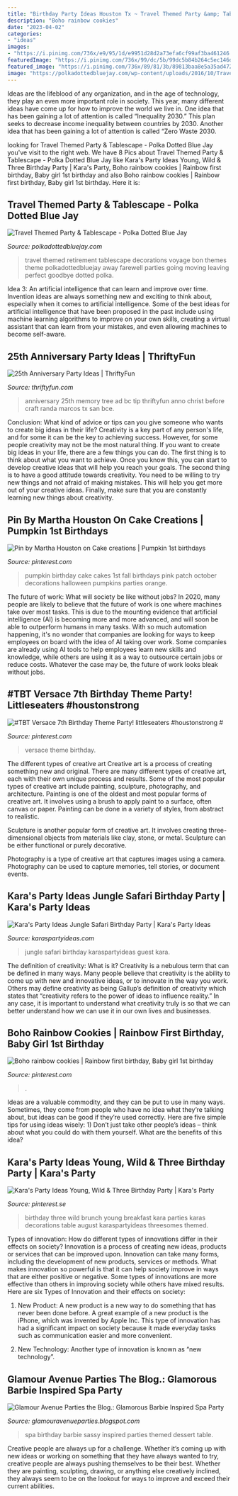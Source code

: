 ```yaml
---
title: "Birthday Party Ideas Houston Tx ~ Travel Themed Party &amp; Tablescape"
description: "Boho rainbow cookies"
date: "2023-04-02"
categories:
- "ideas"
images:
- "https://i.pinimg.com/736x/e9/95/1d/e9951d28d2a73efa6cf99af3ba461246.jpg"
featuredImage: "https://i.pinimg.com/736x/99/dc/5b/99dc5b84b264c5ec146dfbd8344d9a85--pumpkin-birthday-cakes-pumpkin-st-birthdays.jpg"
featured_image: "https://i.pinimg.com/736x/89/81/3b/89813baa8e5a35ad472257442e427d07.jpg"
image: "https://polkadottedbluejay.com/wp-content/uploads/2016/10/Travel-Themed-Party-and-Tablescape.jpg"
---
```



Ideas are the lifeblood of any organization, and in the age of technology, they play an even more important role in society. This year, many different ideas have come up for how to improve the world we live in. One idea that has been gaining a lot of attention is called “Inequality 2030.” This plan seeks to decrease income inequality between countries by 2030. Another idea that has been gaining a lot of attention is called “Zero Waste 2030.

	

		
looking for Travel Themed Party &amp; Tablescape - Polka Dotted Blue Jay you've visit to the right web. We have 8 Pics about Travel Themed Party &amp; Tablescape - Polka Dotted Blue Jay like Kara&#039;s Party Ideas Young, Wild &amp; Three Birthday Party | Kara&#039;s Party, Boho rainbow cookies | Rainbow first birthday, Baby girl 1st birthday and also Boho rainbow cookies | Rainbow first birthday, Baby girl 1st birthday. Here it is:
		
    
## Travel Themed Party &amp; Tablescape - Polka Dotted Blue Jay

<img loading=lazy src="https://polkadottedbluejay.com/wp-content/uploads/2016/10/Travel-Themed-Party-and-Tablescape.jpg" onerror="this.onerror=null;this.src='https://tse2.mm.bing.net/th?id=OIP.hk-wjFBR38Ju_MOZghLOrAHaKn&amp;pid=15.1';" alt="Travel Themed Party &amp; Tablescape - Polka Dotted Blue Jay">

_Source: polkadottedbluejay.com_

>travel themed retirement tablescape decorations voyage bon themes theme polkadottedbluejay away farewell parties going moving leaving perfect goodbye dotted polka. 

	

Idea 3: An artificial intelligence that can learn and improve over time.
Invention ideas are always something new and exciting to think about, especially when it comes to artificial intelligence. Some of the best ideas for artificial intelligence that have been proposed in the past include using machine learning algorithms to improve on your own skills, creating a virtual assistant that can learn from your mistakes, and even allowing machines to become self-aware.

    
## 25th Anniversary Party Ideas | ThriftyFun

<img loading=lazy src="http://img.thrfun.com/img/003/237/memorytree2_l.jpg" onerror="this.onerror=null;this.src='https://tse2.mm.bing.net/th?id=OIP.J5vKZ4D_9nKikcJH1wBDrgHaKu&amp;pid=15.1';" alt="25th Anniversary Party Ideas | ThriftyFun">

_Source: thriftyfun.com_

>anniversary 25th memory tree ad bc tip thriftyfun anno christ before craft randa marcos tx san bce. 

	

Conclusion: What kind of advice or tips can you give someone who wants to create big ideas in their life?
Creativity is a key part of any person's life, and for some it can be the key to achieving success. However, for some people creativity may not be the most natural thing. If you want to create big ideas in your life, there are a few things you can do. The first thing is to think about what you want to achieve. Once you know this, you can start to develop creative ideas that will help you reach your goals. The second thing is to have a good attitude towards creativity. You need to be willing to try new things and not afraid of making mistakes. This will help you get more out of your creative ideas. Finally, make sure that you are constantly learning new things about creativity.

    
## Pin By Martha Houston On Cake Creations | Pumpkin 1st Birthdays

<img loading=lazy src="https://i.pinimg.com/736x/99/dc/5b/99dc5b84b264c5ec146dfbd8344d9a85--pumpkin-birthday-cakes-pumpkin-st-birthdays.jpg" onerror="this.onerror=null;this.src='https://tse4.mm.bing.net/th?id=OIP.kS-cjLqwF0niYqX38r9gdwHaJ3&amp;pid=15.1';" alt="Pin by Martha Houston on Cake creations | Pumpkin 1st birthdays">

_Source: pinterest.com_

>pumpkin birthday cake cakes 1st fall birthdays pink patch october decorations halloween pumpkins parties orange. 

	

The future of work: What will society be like without jobs?
In 2020, many people are likely to believe that the future of work is one where machines take over most tasks. This is due to the mounting evidence that artificial intelligence (AI) is becoming more and more advanced, and will soon be able to outperform humans in many tasks. With so much automation happening, it's no wonder that companies are looking for ways to keep employees on board with the idea of AI taking over work. Some companies are already using AI tools to help employees learn new skills and knowledge, while others are using it as a way to outsource certain jobs or reduce costs. Whatever the case may be, the future of work looks bleak without jobs.

    
## #TBT Versace 7th Birthday Theme Party! Littleseaters #houstonstrong #

<img loading=lazy src="https://i.pinimg.com/736x/39/d2/3b/39d23ba48894a563dc55d2099921fc0a.jpg" onerror="this.onerror=null;this.src='https://tse1.mm.bing.net/th?id=OIP.jr4tG3gq9pS3L0NjHGs1fQHaHa&amp;pid=15.1';" alt="#TBT Versace 7th Birthday Theme Party! littleseaters #houstonstrong #">

_Source: pinterest.com_

>versace theme birthday. 

	

The different types of creative art
Creative art is a process of creating something new and original. There are many different types of creative art, each with their own unique process and results. Some of the most popular types of creative art include painting, sculpture, photography, and architecture.
Painting is one of the oldest and most popular forms of creative art. It involves using a brush to apply paint to a surface, often canvas or paper. Painting can be done in a variety of styles, from abstract to realistic.

Sculpture is another popular form of creative art. It involves creating three-dimensional objects from materials like clay, stone, or metal. Sculpture can be either functional or purely decorative.

Photography is a type of creative art that captures images using a camera. Photography can be used to capture memories, tell stories, or document events.

    
## Kara&#039;s Party Ideas Jungle Safari Birthday Party | Kara&#039;s Party Ideas

<img loading=lazy src="http://karaspartyideas.com/wp-content/uploads/2017/05/Jungle-Safari-Birthday-Party-via-Karas-Party-Ideas-KarasPartyIdeas.com13.jpg" onerror="this.onerror=null;this.src='https://tse2.mm.bing.net/th?id=OIP.GVlXYOyXYaOZdZFHiGw0sAHaLH&amp;pid=15.1';" alt="Kara&#039;s Party Ideas Jungle Safari Birthday Party | Kara&#039;s Party Ideas">

_Source: karaspartyideas.com_

>jungle safari birthday karaspartyideas guest kara. 

	

The definition of creativity: What is it?
Creativity is a nebulous term that can be defined in many ways. Many people believe that creativity is the ability to come up with new and innovative ideas, or to innovate in the way you work. Others may define creativity as being Gallup’s definition of creativity which states that “creativity refers to the power of ideas to influence reality.” In any case, it is important to understand what creativity truly is so that we can better understand how we can use it in our own lives and businesses.

    
## Boho Rainbow Cookies | Rainbow First Birthday, Baby Girl 1st Birthday

<img loading=lazy src="https://i.pinimg.com/736x/e9/95/1d/e9951d28d2a73efa6cf99af3ba461246.jpg" onerror="this.onerror=null;this.src='https://tse1.mm.bing.net/th?id=OIP.ePBCR6P-fPfoHrqfScAhXgHaJ3&amp;pid=15.1';" alt="Boho rainbow cookies | Rainbow first birthday, Baby girl 1st birthday">

_Source: pinterest.com_

>. 

	

Ideas are a valuable commodity, and they can be put to use in many ways. Sometimes, they come from people who have no idea what they’re talking about, but ideas can be good if they’re used correctly. Here are five simple tips for using ideas wisely: 1) Don’t just take other people’s ideas – think about what you could do with them yourself. What are the benefits of this idea?

    
## Kara&#039;s Party Ideas Young, Wild &amp; Three Birthday Party | Kara&#039;s Party

<img loading=lazy src="https://i.pinimg.com/736x/89/81/3b/89813baa8e5a35ad472257442e427d07.jpg" onerror="this.onerror=null;this.src='https://tse2.mm.bing.net/th?id=OIP.sAN5GrGfcSfmXHeY8IJarQHaLH&amp;pid=15.1';" alt="Kara&#039;s Party Ideas Young, Wild &amp; Three Birthday Party | Kara&#039;s Party">

_Source: pinterest.se_

>birthday three wild brunch young breakfast kara parties karas decorations table august karaspartyideas threesomes themed. 

	

Types of innovation: How do different types of innovations differ in their effects on society?
Innovation is a process of creating new ideas, products or services that can be improved upon. Innovation can take many forms, including the development of new products, services or methods. What makes innovation so powerful is that it can help society improve in ways that are either positive or negative. Some types of innovations are more effective than others in improving society while others have mixed results. Here are six Types of Innovation and their effects on society: 
1) New Product: A new product is a new way to do something that has never been done before. A great example of a new product is the iPhone, which was invented by Apple Inc. This type of innovation has had a significant impact on society because it made everyday tasks such as communication easier and more convenient. 

2) New Technology: Another type of innovation is known as “new technology”.

    
## Glamour Avenue Parties The Blog.: Glamorous Barbie Inspired Spa Party

<img loading=lazy src="http://1.bp.blogspot.com/-Fgh1hmsz0PA/Tm1pbYpz8mI/AAAAAAAAAsY/hn-SbmBisnQ/s1600/E12.jpg" onerror="this.onerror=null;this.src='https://tse3.mm.bing.net/th?id=OIP.bOxoqVarkbDedOvvE0PnjwHaNJ&amp;pid=15.1';" alt="Glamour Avenue Parties the Blog.: Glamorous Barbie Inspired Spa Party">

_Source: glamouravenueparties.blogspot.com_

>spa birthday barbie sassy inspired parties themed dessert table. 

	

Creative people are always up for a challenge. Whether it’s coming up with new ideas or working on something that they have always wanted to try, creative people are always pushing themselves to be their best. Whether they are painting, sculpting, drawing, or anything else creatively inclined, they always seem to be on the lookout for ways to improve and exceed their current abilities.

